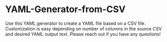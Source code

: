 # YAML-Generator-from-CSV
Use this YAML generator to create a YAML file based on a CSV file.
Customization is easy depending on number of columns in the source CSV and desired YAML output text.
Please reach out if you have any questions!
